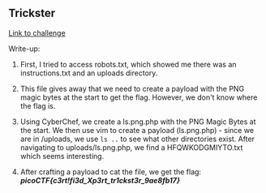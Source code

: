 ## Trickster

[Link to challenge](https://play.picoctf.org/practice/challenge/445)

Write-up:

1. First, I tried to access robots.txt, which showed me there was an instructions.txt and an uploads directory.

2. This file gives away that we need to create a payload with the PNG magic bytes at the start to get the flag. 
However, we don't know where the flag is.

3. Using CyberChef, we create a ls.png.php with the PNG Magic Bytes at the start.
We then use vim to create a payload (ls.png.php) - since we are in /uploads, we use `ls ..` to see what other directories exist.
After navigating to uploads/ls.png.php, we find a HFQWKODGMIYTO.txt which seems interesting.

4. After crafting a payload to cat the file, we get the flag: ***picoCTF{c3rt!fi3d_Xp3rt_tr1ckst3r_9ae8fb17}***
